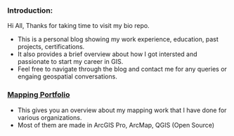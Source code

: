 ### Introduction:
Hi All, Thanks for taking time to visit my bio repo. 
* This is a personal blog showing my work experience, education, past projects, certifications.
* It also provides a brief overview about how I got intersted and passionate to start my career in GIS.
* Feel free to navigate through the blog and contact me for any queries or engaing geospatial conversations.

### [Mapping Portfolio](https://utdallas.box.com/v/rvg296)
* This gives you an overview about my mapping work that I have done for various organizations.
* Most of them are made in ArcGIS Pro, ArcMap, QGIS (Open Source)





